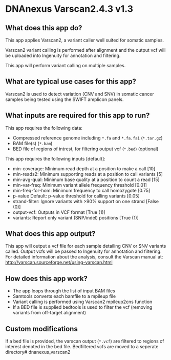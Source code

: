 # DNAnexus Varscan2.4.3 v1.3

## What does this app do?

This app applies Varscan2, a variant caller well suited for somatic samples.

Varscan2 variant calling is performed after alignment and the output vcf will be uploaded into Ingenuity for annotation and filtering.

This app will perform variant calling on multiple samples. 


## What are typical use cases for this app?

Varscan2 is used to detect variation (CNV and SNV) in somatic cancer samples being tested using the SWIFT amplicon panels. 


## What inputs are required for this app to run?

This app requires the following data:

- Compressed reference genome including `*.fa` and `*.fa.fai` (`*.tar.gz`)
- BAM file(s) (`*.bam`)
- BED file of regions of intrest, for filtering output vcf (`*.bed`) (optional)

This app requires the following inputs [default]:

-	min-coverage:	Minimum read depth at a position to make a call [10]
-	min-reads2:	Minimum supporting reads at a position to call variants [5]
-	min-avg-qual:	Minimum base quality at a position to count a read [15]
-	min-var-freq:	Minimum variant allele frequency threshold [0.01]
-	min-freq-for-hom:	Minimum frequency to call homozygote [0.75]
-	p-value	Default: p-value threshold for calling variants [0.05]
-	strand-filter:	Ignore variants with >90% support on one strand [False (0)]
-	output-vcf:	Outputs in VCF format [True (1)]
-	variants:	Report only variant (SNP/indel) positions [True (1)]


## What does this app output?
This app will output a vcf file for each sample detailing CNV or SNV variants called. Output vcfs will be passed to Ingenuity for annotation and filtering.
For detailed information about the analysis, consult the Varscan manual at:
http://varscan.sourceforge.net/using-varscan.html


## How does this app work?

- The app loops through the list of input BAM files
- Samtools converts each bamfile to a mpileup file 
- Variant calling is performed using Varscan2 mpileup2cns function
- If a BED file is supplied bedtools is used to filter the vcf (removing variants from off-target alignment)


## Custom modifications
If a bed file is provided, the varscan output (`*.vcf`) are filtered to regions of interest denoted in the bed file. Bedfiltered vcfs are moved to a seperate directory# dnanexus_varscan2
